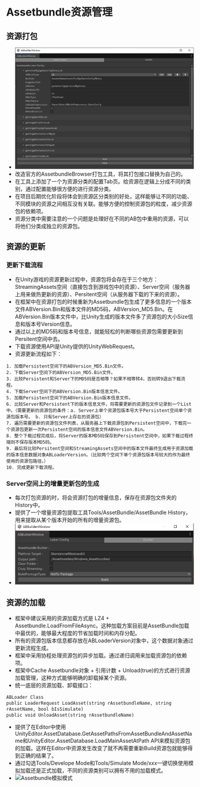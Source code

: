 # Assetbundle资源管理

## 资源打包
* ![改造后的AssetbundleBrowser](https://github.com/winddyhe/knight/blob/master/Doc/res/images/assetbundlebrowser_improved.png)
* 改造官方的AssetbundleBrowser打包工具，将其打包接口替换为自己的。
* 在工具上添加了一个为资源分类的配置Tab页。给资源在逻辑上分成不同的类别，通过配置能够很方便的进行资源分类。
* 在项目后期优化阶段将体会到资源区分类别的好处，这样能够让不同的功能、不同模块的资源之间相互没有关联。能够方便的控制资源包的粒度，减少资源包的依赖项。
* 资源分类中需要注意的一个问题是处理好在不同的AB包中重用的资源，可以将他们分类成独立的资源包。

## 资源的更新
### 更新下载流程
* 在Unity游戏的资源更新过程中，资源包将会存在于三个地方：StreamingAssets空间（直接包含到游戏包中的资源）、Server空间（服务器上用来做热更新的资源）、Persitent空间（从服务器下载的下来的资源）。
* 在框架中在资源打包的时候重新为Assetbundle包生成了更多信息的一个版本文件ABVersion.Bin和版本文件的MD5码，ABVersion_MD5.Bin。在ABVersion.Bin版本文件中，比Unity生成的版本文件多了资源包的大小Size信息和版本号Version信息。
* 通过以上的MD5码和版本号信息，就能轻松的判断哪些资源包需要更新到Persitent空间中去。
* 下载资源使用API是Unity提供的UnityWebRequest。
* 资源更新流程如下：
```
1. 加载Persistent空间下的ABVersion_MD5.Bin文件。
2. 下载Server空间下的ABVersion_MD5.Bin文件。
3. 比较Persistent和Server下的MD5码是否相等？如果不相等转4，否则转9退出下载流程。
4. 下载Server空间下的ABVersion.Bin版本信息文件。
5. 加载Persistent空间下的ABVersion.Bin版本信息文件。
6. 比较Server和Persistent下的版本信息文件，将需要更新的资源包文件记录到一个List中。（需要更新的资源包的条件：a. Server上单个资源包版本号大于Persistent空间单个资源包版本号。 b. 只有Server上存在的资源包）
7. 遍历需要更新的资源包文件列表，从服务器上下载资源包到Persistent空间中，下载完一个资源包更新一次Persistent空间的版本信息文件ABVersion.Bin。
8. 整个下载过程完成后，将Server的版本MD5码保存到Persistent空间中，如果下载过程终端则不保存版本MD5码。
9. 最后将比较Persitent空间和StreamingAssets空间中的版本文件最终生成用于资源加载的版本信息数据对象ABLoaderVersion。（比较两个空间下单个资源包版本号较大的作为最终使用的资源包路径。）
10. 完成更新下载流程。
```
### Server空间上的增量更新包的生成
* 每次打包资源的时，将会资源打包的增量信息，保存在资源包文件夹的History中。
* 提供了一个增量资源包提取工具Tools/AssetBundle/AssetBundle History，用来提取从某个版本开始的所有的增量资源包。
* ![AssetbundleHistory](https://github.com/winddyhe/knight/blob/master/Doc/res/images/assetbundle_histroy.png)

## 资源的加载
* 框架中建议采用的资源加载方式是 LZ4 + Assetbundle.LoadFromFileAsync。这种加载方案目前是AssetBundle加载中最优的，能够最大程度的节省加载时间和内存分配。
* 所有的资源包版本信息都存放在ABLoaderVersion对象中，这个数据对象通过更新流程生成。
* 框架中采用协程处理资源包的异步加载。通过递归调用来加载资源包的依赖项。
* 框架中Cache Assetbundle对象 + 引用计数 + Unload(true)的方式进行资源加载管理，这种方式能够明确的卸载掉某个资源。
* 统一底层的资源加载、卸载接口：
```
ABLoader Class
public LoaderRequest LoadAsset(string rAssetbundleName, string rAssetName, bool bIsSimulate)
public void UnloadAsset(string rAssetbundleName)
```
* 提供了在Editor中使用UnityEditor.AssetDatabase.GetAssetPathsFromAssetBundleAndAssetName和UnityEditor.AssetDatabase.LoadMainAssetAtPath API来模拟资源包的加载。这样在Editor中资源发生改变了就不再需要重新Build资源包就能够得到正确的结果了。
* 通过勾选Tools/Develope Mode和Tools/Simulate Mode/xxx一键切换使用模拟加载还是正式加载，不同的资源类别可以拥有不用的加载模式。
* ![Assetbundle模拟模式](https://github.com/winddyhe/knight/blob/master/Doc/res/images/assetbundle_simulate.png)
